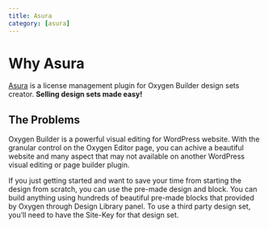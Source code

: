 ```yaml
---
title: Asura
category: [asura]
---
```


# Why Asura

[Asura](https://dplugins.com/asura) is a license management plugin for Oxygen Builder design sets creator. **Selling design sets made easy!**

## The Problems

Oxygen Builder is a powerful visual editing for WordPress website. With the granular control on the Oxygen Editor page, you can achive a beautiful website and many aspect that may not available on another WordPress visual editing or page builder plugin.

If you just getting started and want to save your time from starting the design from scratch, you can use the pre-made design and block. You can build anything using hundreds of beautiful pre-made blocks that provided by Oxygen through Design Library panel. To use a third party design set, you’ll need to have the Site-Key for that design set.